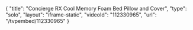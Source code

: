 {
    "title": "Concierge RX Cool Memory Foam Bed Pillow and Cover",
    "type": "solo",
    "layout": "iframe-static",
    "videoId": "112330965",
    "url": "\/tvpembed\/112330965"
}
